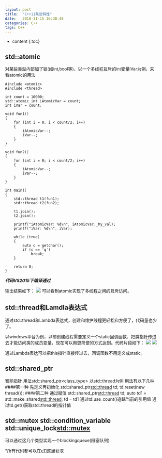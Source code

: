 ```yaml
---
layout: post
title:  "C++11某些特性"
date:   2018-11-15 16:38:48
categories: C++
tags: C++
---
```


* content
{:toc}

## std::atomic

对某些类型内部加了锁(如int,bool等)，以一个多线程互斥的int变量iVar为例，来看atomic的用法
~~~
#include <atomic>
#include <thread>

int count = 10000;
std::atomic_int iAtomicVar = count;
int iVar = count;

void fun1()
{
	for (int i = 0; i < count/2; i++)
	{
		iAtomicVar--;
		iVar--;
	}
}

void fun2()
{
	for (int i = 0; i < count/2; i++)
	{
		iAtomicVar--;
		iVar--;
	}
}

int main()
{
	std::thread t1(fun1);
	std::thread t2(fun2);

	t1.join();
	t2.join();

	printf("iAtomicVar: %d\n", iAtomicVar._My_val);
	printf("iVar: %d\n", iVar);

	while (true)
	{
		auto c = getchar();
		if (c == 'q')
			break;
	}

	return 0;
}
~~~
***代码VS2015下编译通过***

输出结果如下：
![](http://jiephe.oss-cn-beijing.aliyuncs.com/18-11-15/58397569.jpg)
可以看到atomic实现了多线程之间的互斥访问。


## std::thread和Lamdla表达式
通过std::thread和Lambda表达式，创建和维护线程更轻松和方便了，代码量也少了。

以windows平台为例，以前创建线程需要定义一个static回调函数，把类指针传进去才能访问类的成员变量，现在可以用更简便的方式达到。代码片段如下：
![](http://jiephe.oss-cn-beijing.aliyuncs.com/18-11-15/71410174.jpg)
![](http://jiephe.oss-cn-beijing.aliyuncs.com/18-11-15/96921514.jpg)

通过Lambda表达可以把this指针直接传过去，回调函数不用定义成static。

## std::shared_ptr
智能指针
用法std::shared_ptr<class_type>
以std::thread为例 用法有以下几种
####第一种 先定义再初始化
std::shared_ptr<std::thread> td;
td.reset(new thread());
####第二种 通过赋值
std::shared_ptr<std::thread> td;
auto td1 = std::make_shared<std::thread>;
td = td1
通过td.use_count()追踪当前的引用值
通过td.get()获取std::thread的指针值

## std::mutex std::condition_variable std::unique_lock<std::mutex>
可以通过这几个类型实现一个blockingqueue(阻塞队列)

*所有代码都可以在[c11](https://github.com/jiephe/c11)这里获取
